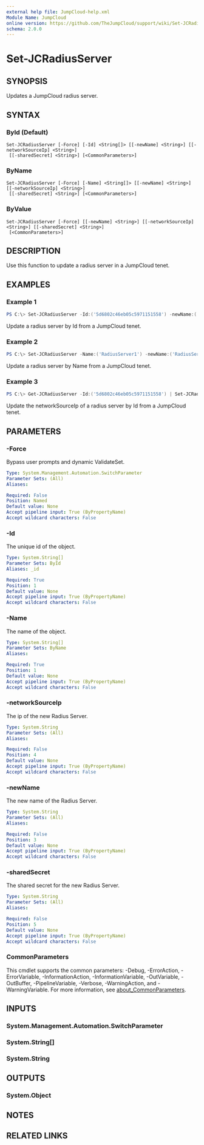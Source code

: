 ```yaml
---
external help file: JumpCloud-help.xml
Module Name: JumpCloud
online version: https://github.com/TheJumpCloud/support/wiki/Set-JCRadiusServer
schema: 2.0.0
---
```


# Set-JCRadiusServer

## SYNOPSIS
Updates a JumpCloud radius server.

## SYNTAX

### ById (Default)
```
Set-JCRadiusServer [-Force] [-Id] <String[]> [[-newName] <String>] [[-networkSourceIp] <String>]
 [[-sharedSecret] <String>] [<CommonParameters>]
```

### ByName
```
Set-JCRadiusServer [-Force] [-Name] <String[]> [[-newName] <String>] [[-networkSourceIp] <String>]
 [[-sharedSecret] <String>] [<CommonParameters>]
```

### ByValue
```
Set-JCRadiusServer [-Force] [[-newName] <String>] [[-networkSourceIp] <String>] [[-sharedSecret] <String>]
 [<CommonParameters>]
```

## DESCRIPTION
Use this function to update a radius server in a JumpCloud tenet.

## EXAMPLES

### Example 1
```powershell
PS C:\> Set-JCRadiusServer -Id:('5d6802c46eb05c5971151558') -newName:('RadiusServer2') -networkSourceIp:('111.111.111.111') -sharedSecret:('dUtU9FDvPc8Wdvoc#jKmZr7aJSXv5pR')
```

Update a radius server by Id from a JumpCloud tenet.

### Example 2
```powershell
PS C:\> Set-JCRadiusServer -Name:('RadiusServer1') -newName:('RadiusServer2') -networkSourceIp:('111.111.111.111') -sharedSecret:('MzQDUuDhqhSgMoryi#fNpB2wEpvu8U1')
```

Update a radius server by Name from a JumpCloud tenet.

### Example 3
```powershell
PS C:\> Get-JCRadiusServer -Id:('5d6802c46eb05c5971151558') | Set-JCRadiusServer -networkSourceIp:('111.111.111.111')
```

Update the networkSourceIp of a radius server by Id from a JumpCloud tenet.

## PARAMETERS

### -Force
Bypass user prompts and dynamic ValidateSet.

```yaml
Type: System.Management.Automation.SwitchParameter
Parameter Sets: (All)
Aliases:

Required: False
Position: Named
Default value: None
Accept pipeline input: True (ByPropertyName)
Accept wildcard characters: False
```

### -Id
The unique id of the object.

```yaml
Type: System.String[]
Parameter Sets: ById
Aliases: _id

Required: True
Position: 1
Default value: None
Accept pipeline input: True (ByPropertyName)
Accept wildcard characters: False
```

### -Name
The name of the object.

```yaml
Type: System.String[]
Parameter Sets: ByName
Aliases:

Required: True
Position: 1
Default value: None
Accept pipeline input: True (ByPropertyName)
Accept wildcard characters: False
```

### -networkSourceIp
The ip of the new Radius Server.

```yaml
Type: System.String
Parameter Sets: (All)
Aliases:

Required: False
Position: 4
Default value: None
Accept pipeline input: True (ByPropertyName)
Accept wildcard characters: False
```

### -newName
The new name of the Radius Server.

```yaml
Type: System.String
Parameter Sets: (All)
Aliases:

Required: False
Position: 3
Default value: None
Accept pipeline input: True (ByPropertyName)
Accept wildcard characters: False
```

### -sharedSecret
The shared secret for the new Radius Server.

```yaml
Type: System.String
Parameter Sets: (All)
Aliases:

Required: False
Position: 5
Default value: None
Accept pipeline input: True (ByPropertyName)
Accept wildcard characters: False
```

### CommonParameters
This cmdlet supports the common parameters: -Debug, -ErrorAction, -ErrorVariable, -InformationAction, -InformationVariable, -OutVariable, -OutBuffer, -PipelineVariable, -Verbose, -WarningAction, and -WarningVariable. For more information, see [about_CommonParameters](http://go.microsoft.com/fwlink/?LinkID=113216).

## INPUTS

### System.Management.Automation.SwitchParameter

### System.String[]

### System.String

## OUTPUTS

### System.Object
## NOTES

## RELATED LINKS
